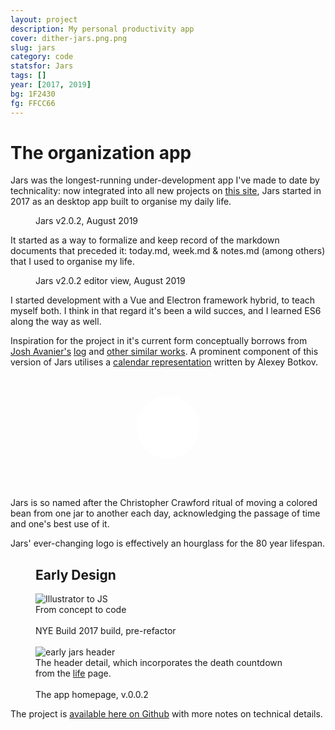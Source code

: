 ```yaml
---
layout: project
description: My personal productivity app
cover: dither-jars.png.png
slug: jars
category: code
statsfor: Jars
tags: []
year: [2017, 2019]
bg: 1F2430
fg: FFCC66
---
```


# The organization app

Jars was the longest-running under-development app I've made to date by technicality: now integrated into all new projects on [this site](/this-site), Jars started in 2017 as an desktop app built to organise my daily life.

<figure>
	<img src="/assets/img/work/jars/dither-jars-v2.0.2.jpg.png" alt="">
	<figcaption>Jars v2.0.2, August 2019</figcaption>
</figure>

It started as a way to formalize and keep record of the markdown documents that preceded it: today.md, week.md &amp; notes.md (among others) that I used to organise my life.

<figure>
	<img src="/assets/img/work/jars/dither-jars-v2.0.2-editor.jpg.png" alt="">
	<figcaption>Jars v2.0.2 editor view, August 2019</figcaption>
</figure>

I started development with a Vue and Electron framework hybrid, to teach myself both. I think in that regard it's been a wild succes, and I learned ES6 along the way as well.

Inspiration for the project in it's current form conceptually borrows from <a href="https://joshavanier.github.io/">Josh Avanier's</a> <a href="https://joshavanier.github.io/wiki/log/">log</a> and [other similar works](https://log.v-os.ca/). A prominent component of this version of Jars utilises a [calendar representation](https://github.com/nomand/Letnice) written by Alexey Botkov.

<svg xmlns="http://www.w3.org/2000/svg" viewBox="0 0 128 128" style="height: 100px; margin: 2rem 0 3rem 0; text-align:center; width: 100%">
<circle id="base" cx="64" cy="64" r="64" fill="#FFFFFF"/>
<clipPath id="clippath">
<rect width="0" height="128" id="jars-logo-width"/>
</clipPath>
<circle id="clip" fill="#FFCC66" cx="64" cy="64" r="64" style="clip-path:url(#clippath);"/>
</svg>

Jars is so named after the Christopher Crawford ritual of moving a colored bean from one jar to another each day, acknowledging the passage of time and one's best use of it.

Jars' ever-changing logo is effectively an hourglass for the 80 year lifespan.

<figure>
<h2>Early Design</h2>
	<img src="/assets/img/work/jars/dither-side-by-side-dev.png.png" alt="Illustrator to JS">
	<figcaption>From concept to code</figcaption>
	<br>
	<img src="/assets/img/work/jars/dither-NYE-build.png.png" alt="">
	<figcaption>NYE Build 2017 build, pre-refactor</figcaption>
	<br>
	<img src="/assets/img/work/jars/dither-good-evening.png.png" alt="early jars header">
	<figcaption>The header detail, which incorporates the death countdown from the <a href="/life">life</a> page.</figcaption>
	<br>
	<img src="/assets/img/work/jars/dither-readme-1.png.png" alt="">
	<figcaption>The app homepage, v.0.0.2</figcaption>
</figure>

The project is [available here on Github](https://github.com/stockHuman/Jars) with more notes on technical details.

<script>
const logo = document.getElementById('jars-logo-width')
const move = e => {
	logo.attributes.width.value = (e.clientX / window.innerWidth) * 128
}
document.addEventListener("mousemove", move)
document.addEventListener("touchmove", move)
</script>

